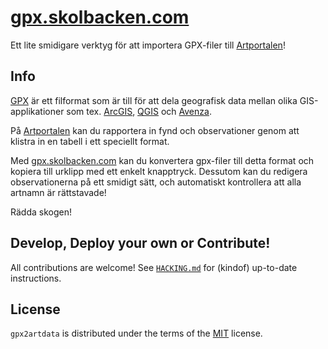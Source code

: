 # [gpx.skolbacken.com](https://gpx.skolbacken.com)
Ett lite smidigare verktyg för att importera GPX-filer till [Artportalen](https://artportalen.se)!

## Info
[GPX](https://en.wikipedia.org/wiki/GPS_Exchange_Format) är ett filformat som är till för att dela geografisk data mellan olika GIS-applikationer som tex. [ArcGIS](https://www.esri.se/sv-se/arcgis/about-arcgis/overview), [QGIS](https://www.qgis.org/en/site/) och [Avenza](https://www.avenza.com/avenza-maps/).

På [Artportalen](https://artportalen.se/ImportSighting) kan du rapportera in fynd och observationer genom att klistra in en tabell i ett speciellt format. 

Med [gpx.skolbacken.com](https://gpx.skolbacken.com) kan du konvertera gpx-filer till detta format och kopiera till urklipp med ett enkelt knapptryck. Dessutom kan du redigera observationerna på ett smidigt sätt, och automatiskt kontrollera att alla artnamn är rättstavade!

Rädda skogen!

## Develop, Deploy your own or Contribute!
All contributions are welcome! 
See [`HACKING.md`](HACKING.md) for (kindof) up-to-date instructions. 

## License
`gpx2artdata` is distributed under the terms of the [MIT](https://spdx.org/licenses/MIT.html) license.
